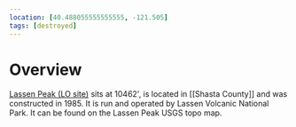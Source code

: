 ```yaml
---
location: [40.488055555555555, -121.505]
tags: [destroyed]
---
```


# Overview

[Lassen Peak (LO site)](http://www.peakbagging.com/CALookoutPhotos/LassenPk.html) sits at 10462', is located in [[Shasta County]] and was constructed in 1985. It is run and operated by Lassen Volcanic National Park. It can be found on the Lassen Peak USGS topo map.


